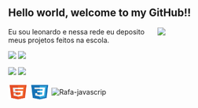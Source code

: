 ## Hello world, welcome to my GitHub!!

<img src="https://media0.giphy.com/media/v1.Y2lkPTc5MGI3NjExNHR2aDNwNHFodmwyNXc0N3BmNDI4Z3B4MGlhMmtmd3I4Z2N1NXpzMiZlcD12MV9pbnRlcm5hbF9naWZfYnlfaWQmY3Q9Zw/TX6L5FsbLXV9zoKqT2/giphy.gif" width="200px" align = "right">

Eu sou leonardo e nessa rede eu deposito meus projetos feitos na escola.

<div> 
  
  <a href="https://www.instagram.com/lleo_nr/" target="_blank"><img src="https://img.shields.io/badge/-Instagram-%23E4405F?style=for-the-badge&logo=instagram&logoColor=white" target="_blank"></a>
  <a href = "mailto:leo9608686@gmail.com"><img src="https://img.shields.io/badge/-Gmail-%23333?style=for-the-badge&logo=gmail&logoColor=white" target="_blank"></a>

  </div>

  <div align = "left">
  <img height = "160em" src="https://github-readme-stats.vercel.app/api/top-langs/?username=Leo-nares&show_icons=true&theme=bear&count_private=true"/>
  <img height = "150em" src="https://github-readme-stats.vercel.app/api?username=Leo-nares&show_icons=true&show_icons=true&theme=bear&count_private=true" />  
    
</div>

</div>
<div style="display: inline_block"><br>
  <img align="center" alt="Rafa-HTML" height="30" width="40" src="https://raw.githubusercontent.com/devicons/devicon/master/icons/html5/html5-original.svg">
  <img align="center" alt="Rafa-CSS" height="30" width="40" src="https://raw.githubusercontent.com/devicons/devicon/master/icons/css3/css3-original.svg">
  <img align="center" alt="Rafa-javascrip" height="30" width="40" src="https://raw.githubusercontent.com/devicons/devicon/master/icons/javascrip/javascrip-original.svg">


